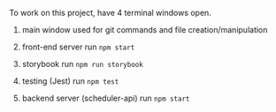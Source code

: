 To work on this project, have 4 terminal windows open.
1. main window
used for git commands and file creation/manipulation

2. front-end server
run `npm start`

3. storybook
run `npm run storybook`

4. testing (Jest)
run `npm test`

5. backend server (scheduler-api)
run `npm start`
